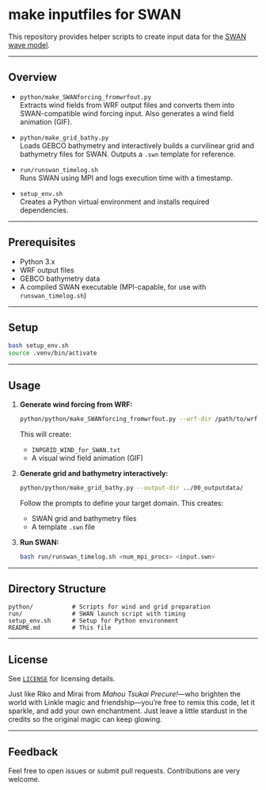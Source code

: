 # make inputfiles for SWAN

This repository provides helper scripts to create input data for the [SWAN wave model](https://swanmodel.sourceforge.io/).

---

## Overview

- `python/make_SWANforcing_fromwrfout.py`  
  Extracts wind fields from WRF output files and converts them into SWAN-compatible wind forcing input. Also generates a wind field animation (GIF).
  
- `python/make_grid_bathy.py`  
  Loads GEBCO bathymetry and interactively builds a curvilinear grid and bathymetry files for SWAN. Outputs a `.swn` template for reference.
  
- `run/runswan_timelog.sh`  
  Runs SWAN using MPI and logs execution time with a timestamp.

- `setup_env.sh`  
  Creates a Python virtual environment and installs required dependencies.

---

## Prerequisites

- Python 3.x
- WRF output files
- GEBCO bathymetry data
- A compiled SWAN executable (MPI-capable, for use with `runswan_timelog.sh`)

---

## Setup

```bash
bash setup_env.sh
source .venv/bin/activate
```

---

## Usage

1. **Generate wind forcing from WRF:**

   ```bash
   python/python/make_SWANforcing_fromwrfout.py --wrf-dir /path/to/wrfout/ --output-dir ../00_outputdata/
   ```

   This will create:
   - `INPGRID_WIND_for_SWAN.txt`
   - A visual wind field animation (GIF)

2. **Generate grid and bathymetry interactively:**

   ```bash
   python/python/make_grid_bathy.py --output-dir ../00_outputdata/
   ```

   Follow the prompts to define your target domain. This creates:
   - SWAN grid and bathymetry files
   - A template `.swn` file

3. **Run SWAN:**

   ```bash
   bash run/runswan_timelog.sh <num_mpi_procs> <input.swn>
   ```

---

## Directory Structure

```
python/           # Scripts for wind and grid preparation
run/              # SWAN launch script with timing
setup_env.sh      # Setup for Python environment
README.md         # This file
```

---

## License

See [`LICENSE`](./LICENSE) for licensing details.

Just like Riko and Mirai from *Mahou Tsukai Precure!*—who brighten the world with Linkle magic and friendship—you’re free to remix this code, let it sparkle, and add your own enchantment. Just leave a little stardust in the credits so the original magic can keep glowing.

---

## Feedback

Feel free to open issues or submit pull requests. Contributions are very welcome.
